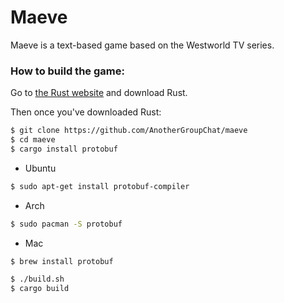 # Maeve

Maeve is a text-based game based on the Westworld TV series.

### How to build the game:

Go to [the Rust website] and download Rust.

Then once you've downloaded Rust:

```sh
$ git clone https://github.com/AnotherGroupChat/maeve
$ cd maeve
$ cargo install protobuf
```

- Ubuntu
```sh
$ sudo apt-get install protobuf-compiler
```

- Arch
```sh
$ sudo pacman -S protobuf
```

- Mac
```sh
$ brew install protobuf
```

```sh
$ ./build.sh
$ cargo build
```

[the Rust website]: <https://www.rust-lang.org/en-US/>
